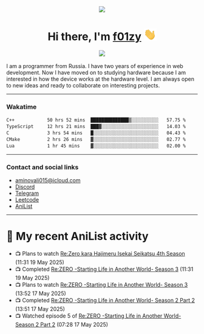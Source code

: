 <div align="center">
  <img src="https://github.com/f01zy.png" width="170px">
  <div>
    <h1>Hi there, I'm <a href="https://f01zy.pro/" target="_blank">f01zy</a> 
    <img src="./hi.gif" height="32"/></h1>
  </div>
  <img src="https://readme-typing-svg.herokuapp.com?color=%2336BCF7&lines=Young+programmer+from+Russia">  
</div>

<p>I am a programmer from Russia. I have two years of experience in web development. Now I have moved on to studying hardware because I am interested in how the device works at the hardware level. I am always open to new ideas and ready to collaborate on interesting projects.</p>

---

### Wakatime
<!--START_SECTION:waka-->
```txt
C++            50 hrs 52 mins  ██████████████▒░░░░░░░░░░   57.75 %
TypeScript     12 hrs 21 mins  ███▓░░░░░░░░░░░░░░░░░░░░░   14.03 %
C              3 hrs 54 mins   █░░░░░░░░░░░░░░░░░░░░░░░░   04.43 %
CMake          2 hrs 26 mins   ▓░░░░░░░░░░░░░░░░░░░░░░░░   02.77 %
Lua            1 hr 45 mins    ▓░░░░░░░░░░░░░░░░░░░░░░░░   02.00 %
```

<!--END_SECTION:waka-->

<!--
<h4>Leetcode</h4>

![Leetcode](https://leetcard.jacoblin.cool/f01zy?ext=heatmap)
-->

---

### Contact and social links
- aminovali015@icloud.com
- [Discord](https://discordapp.com/users/858285755658666034)
- [Telegram](https://t.me/aminov_ali)
- [Leetcode](https://leetcode.com/u/f01zy/)
- [AniList](https://anilist.co/user/f01zy/)

---

# 🌸 My recent AniList activity

<!-- ANILIST_ACTIVITY:start -->

-   📺 Plans to watch [Re:Zero kara Hajimeru Isekai Seikatsu 4th Season](https://anilist.co/anime/189046) (11:31 19 May 2025)
-   📺 Completed [Re:ZERO -Starting Life in Another World- Season 3](https://anilist.co/anime/163134) (11:31 19 May 2025)
-   📺 Plans to watch [Re:ZERO -Starting Life in Another World- Season 3](https://anilist.co/anime/163134) (13:52 17 May 2025)
-   📺 Completed [Re:ZERO -Starting Life in Another World- Season 2 Part 2](https://anilist.co/anime/119661) (13:51 17 May 2025)
-   📺 Watched episode 5 of [Re:ZERO -Starting Life in Another World- Season 2 Part 2](https://anilist.co/anime/119661) (07:28 17 May 2025)

<!-- ANILIST_ACTIVITY:end -->
